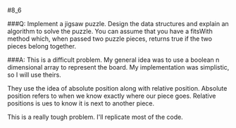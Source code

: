#8_6

###Q:
Implement a jigsaw puzzle.  Design the data structures and explain an algorithm to solve the puzzle.  You can assume that you have a fitsWith method which, when passed two puzzle pieces, returns true if the two pieces belong together.

###A:
This is a difficult problem.  My general idea was to use a boolean n dimensional array to represent the board.  My implementation was simplistic, so I will use theirs.

They use the idea of absolute position along with relative position.  Absolute position refers to when we know exactly where our piece goes.  Relative positions is ues to know it is next to another piece.

This is a really tough problem.  I'll replicate most of the code.
